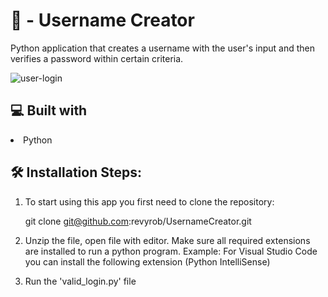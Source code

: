 # 🔐 -  Username Creator 
Python application that creates a username with the user's input and then verifies a password within certain criteria.

![user-login](https://user-images.githubusercontent.com/66695865/214926579-a78b31c1-0658-4baf-9719-7fcebad33346.png)

## 💻 Built with
<li>Python</li>

## 🛠️ Installation Steps:
1. To start using this app you first need to clone the repository:

    git clone git@github.com:revyrob/UsernameCreator.git

2. Unzip the file, open file with editor.  Make sure all required extensions are installed to run a python program.  Example: For Visual Studio Code you can install the following extension (Python IntelliSense)

3. Run the 'valid_login.py' file
    


